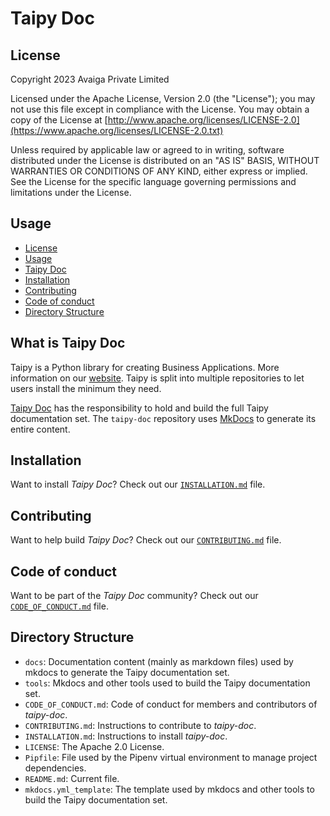 # Taipy Doc

## License
Copyright 2023 Avaiga Private Limited

Licensed under the Apache License, Version 2.0 (the "License"); you may not use this file except in compliance with
the License. You may obtain a copy of the License at
[http://www.apache.org/licenses/LICENSE-2.0](https://www.apache.org/licenses/LICENSE-2.0.txt)

Unless required by applicable law or agreed to in writing, software distributed under the License is distributed on
an "AS IS" BASIS, WITHOUT WARRANTIES OR CONDITIONS OF ANY KIND, either express or implied. See the License for the
specific language governing permissions and limitations under the License.

## Usage
- [License](#license)
- [Usage](#usage)
- [Taipy Doc](#what-is-taipy-doc)
- [Installation](#installation)
- [Contributing](#contributing)
- [Code of conduct](#code-of-conduct)
- [Directory Structure](#directory-structure)

## What is Taipy Doc

Taipy is a Python library for creating Business Applications. More information on our
[website](https://www.taipy.io). Taipy is split into multiple repositories to let users
install the minimum they need.

[Taipy Doc](https://github.com/Avaiga/taipy-doc) has the responsibility to hold and build the full Taipy
documentation set. The `taipy-doc` repository uses [MkDocs](https://www.mkdocs.org/) to generate its entire
content.

## Installation

Want to install _Taipy Doc_? Check out our [`INSTALLATION.md`](INSTALLATION.md) file.

## Contributing

Want to help build _Taipy Doc_? Check out our [`CONTRIBUTING.md`](CONTRIBUTING.md) file.

## Code of conduct

Want to be part of the _Taipy Doc_ community? Check out our [`CODE_OF_CONDUCT.md`](CODE_OF_CONDUCT.md) file.

## Directory Structure

- `docs`: Documentation content (mainly as markdown files) used by mkdocs to generate the Taipy documentation set.
- `tools`: Mkdocs and other tools used to build the Taipy documentation set.
- `CODE_OF_CONDUCT.md`: Code of conduct for members and contributors of _taipy-doc_.
- `CONTRIBUTING.md`: Instructions to contribute to _taipy-doc_.
- `INSTALLATION.md`: Instructions to install _taipy-doc_.
- `LICENSE`: The Apache 2.0 License.
- `Pipfile`: File used by the Pipenv virtual environment to manage project dependencies.
- `README.md`: Current file.
- `mkdocs.yml_template`: The template used by mkdocs and other tools to build the Taipy documentation set.

